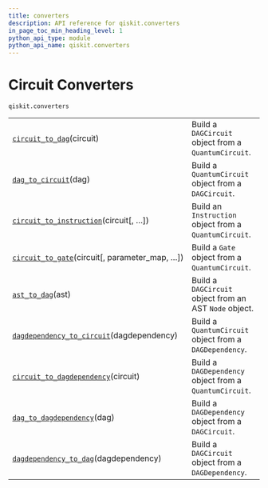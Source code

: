 ```yaml
---
title: converters
description: API reference for qiskit.converters
in_page_toc_min_heading_level: 1
python_api_type: module
python_api_name: qiskit.converters
---
```


<span id="module-qiskit.converters" />

<span id="qiskit-converters" />

# Circuit Converters

<span id="module-qiskit.converters" />

`qiskit.converters`

|                                                                                                                                                                                 |                                                         |
| ------------------------------------------------------------------------------------------------------------------------------------------------------------------------------- | ------------------------------------------------------- |
| [`circuit_to_dag`](qiskit.converters.circuit_to_dag#qiskit.converters.circuit_to_dag "qiskit.converters.circuit_to_dag")(circuit)                                               | Build a `DAGCircuit` object from a `QuantumCircuit`.    |
| [`dag_to_circuit`](qiskit.converters.dag_to_circuit#qiskit.converters.dag_to_circuit "qiskit.converters.dag_to_circuit")(dag)                                                   | Build a `QuantumCircuit` object from a `DAGCircuit`.    |
| [`circuit_to_instruction`](qiskit.converters.circuit_to_instruction#qiskit.converters.circuit_to_instruction "qiskit.converters.circuit_to_instruction")(circuit\[, …])         | Build an `Instruction` object from a `QuantumCircuit`.  |
| [`circuit_to_gate`](qiskit.converters.circuit_to_gate#qiskit.converters.circuit_to_gate "qiskit.converters.circuit_to_gate")(circuit\[, parameter\_map, …])                     | Build a `Gate` object from a `QuantumCircuit`.          |
| [`ast_to_dag`](qiskit.converters.ast_to_dag#qiskit.converters.ast_to_dag "qiskit.converters.ast_to_dag")(ast)                                                                   | Build a `DAGCircuit` object from an AST `Node` object.  |
| [`dagdependency_to_circuit`](qiskit.converters.dagdependency_to_circuit#qiskit.converters.dagdependency_to_circuit "qiskit.converters.dagdependency_to_circuit")(dagdependency) | Build a `QuantumCircuit` object from a `DAGDependency`. |
| [`circuit_to_dagdependency`](qiskit.converters.circuit_to_dagdependency#qiskit.converters.circuit_to_dagdependency "qiskit.converters.circuit_to_dagdependency")(circuit)       | Build a `DAGDependency` object from a `QuantumCircuit`. |
| [`dag_to_dagdependency`](qiskit.converters.dag_to_dagdependency#qiskit.converters.dag_to_dagdependency "qiskit.converters.dag_to_dagdependency")(dag)                           | Build a `DAGDependency` object from a `DAGCircuit`.     |
| [`dagdependency_to_dag`](qiskit.converters.dagdependency_to_dag#qiskit.converters.dagdependency_to_dag "qiskit.converters.dagdependency_to_dag")(dagdependency)                 | Build a `DAGCircuit` object from a `DAGDependency`.     |

